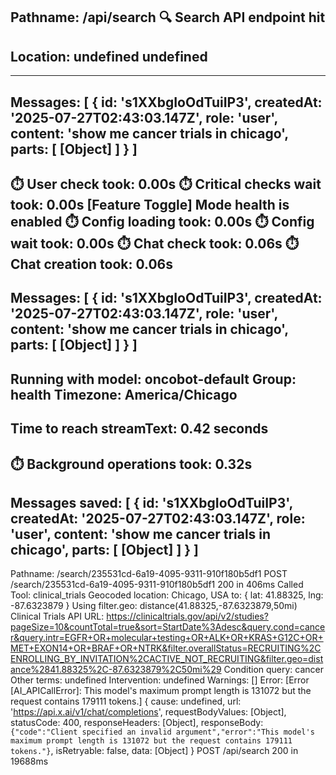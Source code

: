 Pathname:  /api/search
🔍 Search API endpoint hit
--------------------------------
Location:  undefined undefined
--------------------------------
--------------------------------
Messages:  [
  {
    id: 's1XXbgIoOdTuiIP3',
    createdAt: '2025-07-27T02:43:03.147Z',
    role: 'user',
    content: 'show me cancer trials in chicago',
    parts: [ [Object] ]
  }
]
--------------------------------
⏱️  User check took: 0.00s
⏱️  Critical checks wait took: 0.00s
[Feature Toggle] Mode health is enabled
⏱️  Config loading took: 0.00s
⏱️  Config wait took: 0.00s
⏱️  Chat check took: 0.06s
⏱️  Chat creation took: 0.06s
--------------------------------
Messages:  [
  {
    id: 's1XXbgIoOdTuiIP3',
    createdAt: '2025-07-27T02:43:03.147Z',
    role: 'user',
    content: 'show me cancer trials in chicago',
    parts: [ [Object] ]
  }
]
--------------------------------
Running with model:  oncobot-default
Group:  health
Timezone:  America/Chicago
--------------------------------
Time to reach streamText: 0.42 seconds
--------------------------------
⏱️  Background operations took: 0.32s
--------------------------------
Messages saved:  [
  {
    id: 's1XXbgIoOdTuiIP3',
    createdAt: '2025-07-27T02:43:03.147Z',
    role: 'user',
    content: 'show me cancer trials in chicago',
    parts: [ [Object] ]
  }
]
--------------------------------
Pathname:  /search/235531cd-6a19-4095-9311-910f180b5df1
 POST /search/235531cd-6a19-4095-9311-910f180b5df1 200 in 406ms
Called Tool:  clinical_trials
Geocoded location: Chicago, USA to: { lat: 41.88325, lng: -87.6323879 }
Using filter.geo: distance(41.88325,-87.6323879,50mi)
Clinical Trials API URL: https://clinicaltrials.gov/api/v2/studies?pageSize=10&countTotal=true&sort=StartDate%3Adesc&query.cond=cancer&query.intr=EGFR+OR+molecular+testing+OR+ALK+OR+KRAS+G12C+OR+MET+EXON14+OR+BRAF+OR+NTRK&filter.overallStatus=RECRUITING%2CENROLLING_BY_INVITATION%2CACTIVE_NOT_RECRUITING&filter.geo=distance%2841.88325%2C-87.6323879%2C50mi%29
Condition query: cancer
Other terms: undefined
Intervention: undefined
Warnings:  []
Error:  [Error [AI_APICallError]: This model's maximum prompt length is 131072 but the request contains 179111 tokens.] {
  cause: undefined,
  url: 'https://api.x.ai/v1/chat/completions',
  requestBodyValues: [Object],
  statusCode: 400,
  responseHeaders: [Object],
  responseBody: `{"code":"Client specified an invalid argument","error":"This model's maximum prompt length is 131072 but the request contains 179111 tokens."}`,
  isRetryable: false,
  data: [Object]
}
 POST /api/search 200 in 19688ms